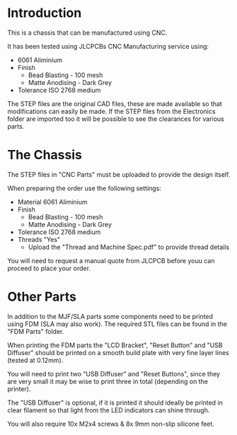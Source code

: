# Introduction

This is a chassis that can be manufactured using CNC.

It has been tested using JLCPCBs CNC Manufacturing service using:
 * 6061 Aliminium
 * Finish
   * Bead Blasting - 100 mesh
   * Matte Anodising - Dark Grey
 * Tolerance ISO 2768 medium

The STEP files are the original CAD files, these are made available so that modifications can easily be made. If the STEP files from the Electronics folder are imported too it will be possible to see the clearances for various parts.

# The Chassis

The STEP files in "CNC Parts" must be uploaded to provide the design itself.

When preparing the order use the following settings:
 * Material 6061 Aliminium
 * Finish
   * Bead Blasting - 100 mesh
   * Matte Anodising - Dark Grey
 * Tolerance ISO 2768 medium
 * Threads "Yes"
   * Upload the "Thread and Machine Spec.pdf" to provide thread details

You will need to request a manual quote from JLCPCB before youu can proceed to place your order.

# Other Parts

In addition to the MJF/SLA parts some components need to be printed using FDM (SLA may also work). The required STL files can be found in the "FDM Parts" folder.

When printing the FDM parts the "LCD Bracket", "Reset Button" and "USB Diffuser" should be printed on a smooth build plate with very fine layer lines (tested at 0.12mm).

You will need to print two "USB Diffuser" and "Reset Buttons", since they are very small it may be wise to print three in total (depending on the printer).

The "USB Diffuser" is optional, if it is printed it should ideally be printed in clear filament so that light from the LED indicators can shine through.

You will also require 10x M2x4 screws & 8x 9mm non-slip silicone feet.
